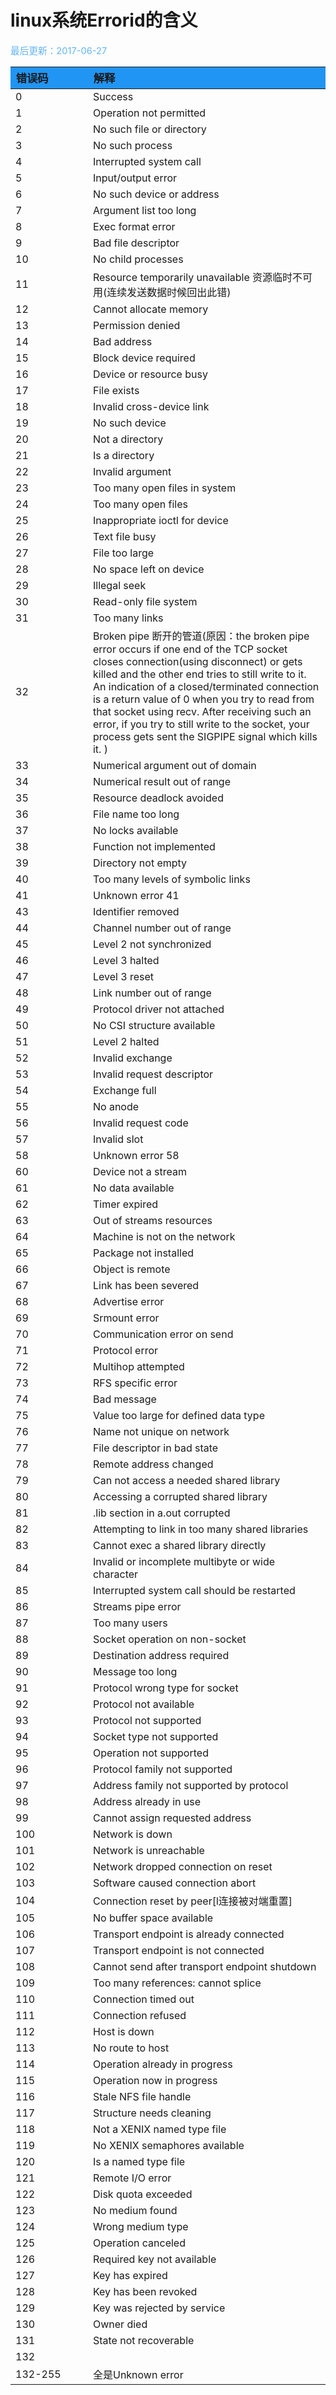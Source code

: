 # linux系统Errorid的含义

<span style="color:rgb(100,180,246);font-size:11pt">最后更新：2017-06-27</span>

<style>
    .s5 {color:rgb(255,0,0);font-weight:bold;}
    .s4 {color:rgb(255,0,255);font-weight:bold;}
    .s3 {color:rgb(0,0,255);font-weight:bold;}
    .s2 {color:rgb(0,255,255);font-weight:bold;}
    .s1 {color:rgb(0,255,0);font-weight:bold;}
    .Red {color:rgb(255,0,0);font-weight:bold;}
    .Orange {color:rgb(255,128,0);font-weight:bold;}
    .Yellow {color:rgb(255,255,0);font-weight:bold;}
    .Green {color:rgb(0,160,0);font-weight:bold;}
    .Cyan {color:rgb(0,255,255);font-weight:bold;}
    .Blue {color:rgb(0,0,255);font-weight:bold;}
    .Purple {color:rgb(128,0,128);font-weight:bold;}
    table th {background-color:#2195f3;font-size:13pt}
    table th:nth-of-type(1) {width:80pt}
</style>

| 错误码 | 解释 |
| :--- | :--- |
| 0   | Success|
| 1   | Operation not permitted|
| 2   | No such file or directory|
| 3   | No such process    |
| 4   | Interrupted system call   |
| 5   | Input/output error |
| 6   | No such device or address |
| 7   | Argument list too long    |
| 8   | Exec format error  |
| 9   | Bad file descriptor       |
| 10  | No child processes |
| 11  | Resource temporarily unavailable 资源临时不可用(连续发送数据时候回出此错) |
| 12  | Cannot allocate memory    |
| 13  | Permission denied  |
| 14  | Bad address    |
| 15  | Block device required     |
| 16  | Device or resource busy   |
| 17  | File exists    |
| 18  | Invalid cross-device link |
| 19  | No such device |
| 20  | Not a directory    |
| 21  | Is a directory |
| 22  | Invalid argument   |
| 23  | Too many open files in system    |
| 24  | Too many open files       |
| 25  | Inappropriate ioctl for device   |
| 26  | Text file busy |
| 27  | File too large |
| 28  | No space left on device   |
| 29  | Illegal seek   |
| 30  | Read-only file system     |
| 31  | Too many links |
| 32  | Broken pipe 断开的管道(原因：the broken pipe error occurs if one end of the TCP socket closes connection(using disconnect) or gets killed and the other end tries to still write to it. An indication of a closed/terminated connection is a return value of 0 when you try to read from that socket using recv. After receiving such an error, if you try to still write to the socket, your process gets sent the SIGPIPE signal which kills it. ) |
| 33  | Numerical argument out of domain |
| 34  | Numerical result out of range    |
| 35  | Resource deadlock avoided |
| 36  | File name too long |
| 37  | No locks available |
| 38  | Function not implemented  |
| 39  | Directory not empty       |
| 40  | Too many levels of symbolic links    |
| 41  | Unknown error 41   |
| 43  | Identifier removed |
| 44  | Channel number out of range      |
| 45  | Level 2 not synchronized  |
| 46  | Level 3 halted |
| 47  | Level 3 reset  |
| 48  | Link number out of range  |
| 49  | Protocol driver not attached     |
| 50  | No CSI structure available       |
| 51  | Level 2 halted |
| 52  | Invalid exchange   |
| 53  | Invalid request descriptor       |
| 54  | Exchange full  |
| 55  | No anode       |
| 56  | Invalid request code      |
| 57  | Invalid slot   |
| 58  | Unknown error 58   |
| 60  | Device not a stream       |
| 61  | No data available  |
| 62  | Timer expired  |
| 63  | Out of streams resources  |
| 64  | Machine is not on the network    |
| 65  | Package not installed     |
| 66  | Object is remote   |
| 67  | Link has been severed     |
| 68  | Advertise error    |
| 69  | Srmount error  |
| 70  | Communication error on send      |
| 71  | Protocol error |
| 72  | Multihop attempted |
| 73  | RFS specific error |
| 74  | Bad message    |
| 75  | Value too large for defined data type       |
| 76  | Name not unique on network       |
| 77  | File descriptor in bad state     |
| 78  | Remote address changed    |
| 79  | Can not access a needed shared library      |
| 80  | Accessing a corrupted shared library |
| 81  | .lib section in a.out corrupted  |
| 82  | Attempting to link in too many shared libraries    |
| 83  | Cannot exec a shared library directly       |
| 84  | Invalid or incomplete multibyte or wide character  |
| 85  | Interrupted system call should be restarted |
| 86  | Streams pipe error |
| 87  | Too many users |
| 88  | Socket operation on non-socket   |
| 89  | Destination address required     |
| 90  | Message too long   |
| 91  | Protocol wrong type for socket   |
| 92  | Protocol not available    |
| 93  | Protocol not supported    |
| 94  | Socket type not supported |
| 95  | Operation not supported   |
| 96  | Protocol family not supported    |
| 97  | Address family not supported by protocol    |
| 98  | Address already in use    |
| 99  | Cannot assign requested address  |
| 100 | Network is down    |
| 101 | Network is unreachable    |
| 102 | Network dropped connection on reset  |
| 103 | Software caused connection abort |
| 104 | Connection reset by peer[l连接被对端重置]   |
| 105 | No buffer space available |
| 106 | Transport endpoint is already connected     |
| 107 | Transport endpoint is not connected  |
| 108 | Cannot send after transport endpoint shutdown      |
| 109 | Too many references: cannot splice   |
| 110 | Connection timed out      |
| 111 | Connection refused |
| 112 | Host is down   |
| 113 | No route to host   |
| 114 | Operation already in progress    |
| 115 | Operation now in progress |
| 116 | Stale NFS file handle     |
| 117 | Structure needs cleaning  |
| 118 | Not a XENIX named type file      |
| 119 | No XENIX semaphores available    |
| 120 | Is a named type file      |
| 121 | Remote I/O error   |
| 122 | Disk quota exceeded       |
| 123 | No medium found    |
| 124 | Wrong medium type  |
| 125 | Operation canceled |
| 126 | Required key not available       |
| 127 | Key has expired    |
| 128 | Key has been revoked      |
| 129 | Key was rejected by service      |
| 130 | Owner died     |
| 131 | State not recoverable     |
| 132 |  |
| 132-255    | 全是Unknown error    |